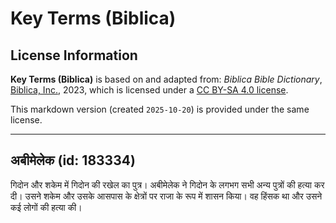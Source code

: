 # Key Terms (Biblica)

## License Information

**Key Terms (Biblica)** is based on and adapted from: _Biblica Bible Dictionary_, [Biblica, Inc.](https://www.biblica.com/), 2023, which is licensed under a [CC BY-SA 4.0 license](https://creativecommons.org/licenses/by-sa/4.0/legalcode.en).

This markdown version (created `2025-10-20`) is provided under the same license.



--------------------------------

## अबीमेलेक (id: 183334)

गिदोन और शकेम में गिदोन की रखेल का पुत्र। अबीमेलेक ने गिदोन के लगभग सभी अन्य पुत्रों की हत्या कर दी। उसने शकेम और उसके आसपास के क्षेत्रों पर राजा के रूप में शासन किया। वह हिंसक था और उसने कई लोगों की हत्या की।


